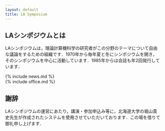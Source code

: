 ```yaml
---
layout: default
title: LA Symposium
---
```


LAシンポジウムとは
--------
LAシンポジウムは，理論計算機科学の研究者がこの分野のテーマについて自由な議論をするための組織です．1970年から毎年夏と冬にシンポジウムを開き，そのシンポジウムを中心に活動しています．1985年からは会誌も年2回発行しています．

<div markdown="1" id="news">
{% include news.md %}
</div>

<div markdown="1" id="office.md">
{% include office.md %}
</div>

謝辞
--------

LAシンポジウムの運営にあたり，講演・参加申込み等に，北海道大学の堀山貴史先生が作成されたシステムを使用させていただいております．この場を借りて御礼申し上げます．

<!-- LAシンポジウムの運営にあたり，会員情報登録，講演申込みに北海道大学の堀山貴史先生が作成されたシステムを使用させていただいております． この場を借りて御礼申し上げます． -->
